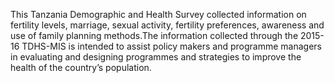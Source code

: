 This Tanzania Demographic and Health Survey collected information on fertility levels, marriage, sexual activity, fertility preferences, awareness and use of family planning methods.The information collected through the 2015-16 TDHS-MIS is intended to assist policy makers and programme managers in evaluating and designing programmes and strategies to improve the health of the country’s population.
